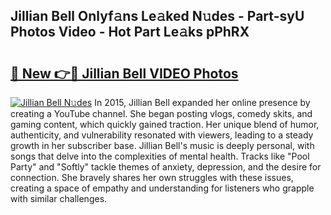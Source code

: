 ## Jillian Bell Onlyf𝚊ns Le𝚊ked N𝚞des - Part-syU Photos Video - Hot Part Le𝚊ks pPhRX

# <h2><a href="http://ac32420.deff.icu/?id=Jillian+Bell">🔗 New 👉🔴 Jillian Bell VIDEO Photos</a></h2>

[![Jillian Bell N𝚞des](https://i.imgur.com/rIISA9y.gif)](http://ac32420.deff.icu/?id=Jillian+Bell)
In 2015, Jillian Bell expanded her online presence by creating a YouTube channel. She began posting vlogs, comedy skits, and gaming content, which quickly gained traction. Her unique blend of humor, authenticity, and vulnerability resonated with viewers, leading to a steady growth in her subscriber base. Jillian Bell's music is deeply personal, with songs that delve into the complexities of mental health. Tracks like "Pool Party" and "Softly" tackle themes of anxiety, depression, and the desire for connection. She bravely shares her own struggles with these issues, creating a space of empathy and understanding for listeners who grapple with similar challenges.
